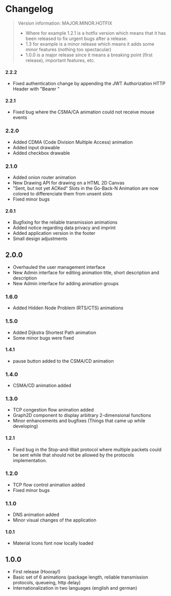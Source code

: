 # Changelog

> Version information: MAJOR.MINOR.HOTFIX
> - Where for example 1.2.1 is a hotfix version which means that it has been released to fix urgent bugs after a release.
> - 1.3 for example is a minor release which means it adds some minor features (nothing too spectacular)
> - 1.0.0 is a major release since it means a breaking point (first release), important features, etc.

#### 2.2.2
- Fixed authentication change by appending the JWT Authorization HTTP Header with "Bearer "

#### 2.2.1
- Fixed bug where the CSMA/CA animation could not receive mouse events

### 2.2.0
- Added CDMA (Code Division Multiple Access) animation
- Added input drawable
- Added checkbox drawable

### 2.1.0
- Added onion router animation
- New Drawing API for drawing on a HTML 2D Canvas
- "Sent, but not yet ACKed" Slots in the Go-Back-N Animation are now colored to differenciate them from unsent slots
- Fixed minor bugs

#### 2.0.1
- Bugfixing for the reliable transmission animations
- Added notice regarding data privacy and imprint
- Added application version in the footer
- Small design adjustments

## 2.0.0
- Overhauled the user management interface
- New Admin interface for editing animation title, short description and description
- New Admin interface for adding animation groups

### 1.6.0
- Added Hidden Node Problem (RTS/CTS) animations

### 1.5.0
- Added Dijkstra Shortest Path animation
- Some minor bugs were fixed

#### 1.4.1
- pause button added to the CSMA/CD animation

### 1.4.0
- CSMA/CD animation added

### 1.3.0
- TCP congestion flow animation added
- Graph2D component to display arbitrary 2-dimensional functions
- Minor enhancements and bugfixes (Things that came up while developing)

#### 1.2.1
- Fixed bug in the Stop-and-Wait protocol where multiple packets could be sent while that should not be allowed by the protocols implementation.

### 1.2.0
- TCP flow control animation added
- Fixed minor bugs

### 1.1.0
- DNS animation added
- Minor visual changes of the application

#### 1.0.1
- Material Icons font now locally loaded

## 1.0.0
- First release (Hooray!)
- Basic set of 6 animations (package length, reliable transmission protocols, queueing, http delay)
- Internationalization in two languages (english and german)
